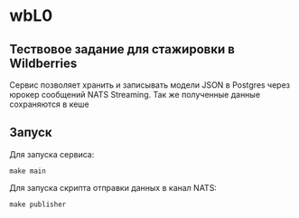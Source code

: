 # wbL0
## Тествовое задание для стажировки в Wildberries
Сервис позволяет хранить и записывать модели JSON в Postgres через юрокер сообщений NATS Streaming.
Так же полученные данные сохраняются в кеше
## Запуск
Для запуска сервиса:
```
make main
```
Для запуска скрипта отправки данных в канал NATS:
```
make publisher
```
